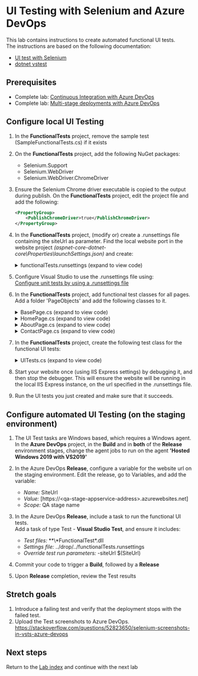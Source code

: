 # UI Testing with Selenium and Azure DevOps

This lab contains instructions to create automated functional UI tests.\
The instructions are based on the following documentation:

- [UI test with Selenium](https://docs.microsoft.com/azure/devops/pipelines/test/continuous-test-selenium)
- [dotnet vstest](https://docs.microsoft.com/dotnet/core/tools/dotnet-vstest)

## Prerequisites

- Complete lab: [Continuous Integration with Azure DevOps](../azure-devops-project/README.md)
- Complete lab: [Multi-stage deployments with Azure DevOps](../multi-stage-deployments/README.md)

## Configure local UI Testing

1. In the **FunctionalTests** project, remove the sample test (SampleFunctionalTests.cs) if it exists

1. On the **FunctionalTests** project, add the following NuGet packages:
   - Selenium.Support
   - Selenium.WebDriver
   - Selenium.WebDriver.ChromeDriver

1. Ensure the Selenium Chrome driver executable is copied to the output during publish. On the **FunctionalTests** project, edit the project file and add the following:
    ```xml
    <PropertyGroup>
        <PublishChromeDriver>true</PublishChromeDriver>
    </PropertyGroup>
    ```

1. In the **FunctionalTests** project, (modify or) create a .runsettings file containing the siteUrl as parameter. Find the local website port in the website project *(aspnet-core-dotnet-core\Properties\launchSettings.json)* and create:

    <details><summary>functionalTests.runsettings (expand to view code)</summary>

    ```xml
    <?xml version="1.0" encoding="utf-8" ?>
    <RunSettings>
        <TestRunParameters>
            <Parameter name="siteUrl" value="http://localhost:<PortToYourLocalWebsite>" />
        </TestRunParameters>
    </RunSettings>
    ```
    </details>

1. Configure Visual Studio to use the .runsettings file using:\
[Configure unit tests by using a .runsettings file](https://docs.microsoft.com/visualstudio/test/configure-unit-tests-by-using-a-dot-runsettings-file)

1. In the **FunctionalTests** project, add functional test classes for all pages.\
Add a folder 'PageObjects' and add the following classes to it.
    <details><summary>BasePage.cs (expand to view code)</summary>

    ```csharp
    using OpenQA.Selenium;
        
    abstract class BasePage
    {
        protected readonly IWebDriver Driver;
        protected readonly string BaseUrl;

        protected BasePage(IWebDriver driver, string baseUrl)
        {
            Driver = driver;
            BaseUrl = baseUrl;
        }

        public HomePage GoToHomePage()
        {
            var home = Driver.FindElement(By.LinkText("Home"));
            home.Click();
            return new HomePage(Driver, BaseUrl);
        }

        public AboutPage GoToAboutPage()
        {
            var about = Driver.FindElement(By.LinkText("About"));
            about.Click();
            return new AboutPage(Driver, BaseUrl);
        }

        public ContactPage GoToContactPage()
        {
            var contact = Driver.FindElement(By.LinkText("Contact"));
            contact.Click();
            return new ContactPage(Driver, BaseUrl);
        }
    }
    ```
    </details>

    <details><summary>HomePage.cs (expand to view code)</summary>

    ```csharp
    using OpenQA.Selenium;
        
    class HomePage : BasePage
    {
        public HomePage(IWebDriver driver, string baseUrl) : base(driver, baseUrl)
        {
        }

        public string Title { get; set; }

        public void GoToPage()
        {
            Driver.Navigate().GoToUrl($"{BaseUrl}");
        }
    }
    ```
    </details>

    <details><summary>AboutPage.cs (expand to view code)</summary>

    ```csharp
    using OpenQA.Selenium;
    using OpenQA.Selenium.Support.PageObjects;

    class AboutPage : BasePage
    {
        public AboutPage(IWebDriver driver, string baseUrl) : base(driver, baseUrl)
        {
        }

        [FindsBy(How = How.ClassName, Using = "fusion-main-menu-icon")]
        private IWebElement searchIcon;

        public void GoToPage()
        {
            Driver.Navigate().GoToUrl($"{BaseUrl}/Home/About");
        }
    }
    ```
    </details>

    <details><summary>ContactPage.cs (expand to view code)</summary>

    ```csharp
    using OpenQA.Selenium;
    using OpenQA.Selenium.Support.PageObjects;
        
    class ContactPage : BasePage
    {
        public ContactPage(IWebDriver driver, string baseUrl) : base(driver, baseUrl)
        {
        }

        [FindsBy(How = How.ClassName, Using = "fusion-main-menu-icon")]
        private IWebElement searchIcon;

        public void GoToPage()
        {
            Driver.Navigate().GoToUrl($"{BaseUrl}/Home/Contact");
        }
    }
    ```
    </details>

1. In the **FunctionalTests** project, create the following test class for the functional UI tests:
    <details><summary>UITests.cs (expand to view code)</summary>
   
    ```csharp
    using Microsoft.VisualStudio.TestTools.UnitTesting;
    using OpenQA.Selenium;
    using OpenQA.Selenium.Chrome;
    using OpenQA.Selenium.Remote;
    using System;
    using System.Drawing;
    using System.IO;

    namespace aspnet_core_dotnet_core.FunctionalTests
    {
        [TestClass]
        public class UITests
        {
            private static TestContext _testContext;
            private RemoteWebDriver _driver;
            private string _siteUrl;

            [ClassInitialize]
            public static void Initialize(TestContext testContext)
            {
                _testContext = testContext;
            }

            [TestInitialize()]
            public void MyTestInitialize()
            {
                if (_testContext.Properties["siteUrl"] != null)
                {
                    _siteUrl = _testContext.Properties["siteUrl"].ToString();
                }

                // Chrome
                var options = new ChromeOptions();
                options.AddArguments("headless");
                _driver = new ChromeDriver(Directory.GetCurrentDirectory(), options);

                // Driver settings
                _driver.Manage().Window.Size = new Size(1920, 1080);
                _driver.Manage().Timeouts().PageLoad = TimeSpan.FromSeconds(20);
                _driver.Manage().Timeouts().ImplicitWait = TimeSpan.FromSeconds(20);
            }

            [TestMethod]
            [TestCategory("UI")]
            public void Test()
            {
                try
                {
                    var page = new HomePage(_driver, _siteUrl);
                    page.GoToPage();
                    SaveAsImage(_driver.GetScreenshot(), "Home.png");
                    page.GoToContactPage();
                    SaveAsImage(_driver.GetScreenshot(), "Contact.png");
                    page.GoToAboutPage();
                    SaveAsImage(_driver.GetScreenshot(), "About.png");
                    var containerDiv = _driver.FindElement(By.ClassName("body-content"));
                    var header = containerDiv.FindElement(By.TagName("h3"));
                    Assert.AreEqual("Your application description page.", header.Text);
                }
                catch (NoSuchElementException)
                {
                    SaveAsImage(_driver.GetScreenshot(), "Error.png");
                    throw;
                }
            }

            [TestCleanup()]
            public void MyTestCleanup()
            {
                _driver.Close();
                _driver.Quit();
            }

            private void SaveAsImage(Screenshot screenshot, string name)
            {
                var timestamp = DateTime.UtcNow.ToString("yyyyMMdd-HHmmss.fff");
                var fileName = $"{timestamp} {name}";
                screenshot.SaveAsFile(fileName, ScreenshotImageFormat.Png);
            }
        }
    }
    ```
    </details>


1. Start your website once (using IIS Express settings) by debugging it, and then stop the debugger. This will ensure the website will be running in the local IIS Express instance, on the url specified in the .runsettings file.

1. Run the UI tests you just created and make sure that it succeeds.

## Configure automated UI Testing (on the staging environment)

1. The UI Test tasks are Windows based, which requires a Windows agent.\
In the **Azure DevOps** project, in the **Build** and in **both** of the **Release** environment stages, change the agent jobs to run on the agent **'Hosted Windows 2019 with VS2019'**

1. In the Azure DevOps **Release**, configure a variable for the website url on the staging environment.
Edit the release, go to Variables, and add the variable:
   - *Name:* SiteUrl
   - *Value:* [https://\<qa-stage-appservice-address\>.azurewebsites.net]
   - *Scope:* QA stage name

1. In the Azure DevOps **Release**, include a task to run the functional UI tests.\
Add a task of type Test - **Visual Studio Test**, and ensure it includes:
   - *Test files:* **\\*FunctionalTest\*.dll
   - *Settings file:* ../drop/../functionalTests.runsettings
   - *Override test run parameters:* -siteUrl $(SiteUrl)

1. Commit your code to trigger a **Build**, followed by a **Release**

1. Upon **Release** completion, review the Test results

## Stretch goals

1. Introduce a failing test and verify that the deployment stops with the failed test.
1. Upload the Test screenshots to Azure DevOps. https://stackoverflow.com/questions/52823650/selenium-screenshots-in-vsts-azure-devops

## Next steps
Return to the [Lab index](../README.md) and continue with the next lab
